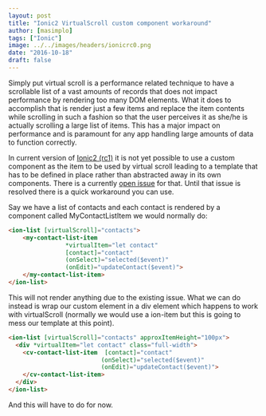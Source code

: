 ```yaml
---
layout: post
title: "Ionic2 VirtualScroll custom component workaround"
author: [masimplo]
tags: ["Ionic"]
image: ../../images/headers/ionicrc0.png
date: "2016-10-18"
draft: false
---
```


Simply put virtual scroll is a performance related technique to have a scrollable list of a vast amounts of records that does not impact performance by rendering too many DOM elements. What it does to accomplish that is render just a few items and replace the item contents while scrolling in such a fashion so that the user perceives it as she/he is actually scrolling a large list of items. This has a major impact on performance and is paramount for any app handling large amounts of data to function correctly.

In current version of [Ionic2 (rc1)](http://ionicframework.com/) it is not yet possible to use a custom component as the item to be used by virtual scroll leading to a template that has to be defined in place rather than abstracted away in its own components. There is a currently [open issue](https://github.com/driftyco/ionic/issues/6881) for that. Until that issue is resolved there is a quick workaround you can use.

Say we have a list of contacts and each contact is rendered by a component called MyContactListItem we would normally do:
```html
<ion-list [virtualScroll]="contacts">
    <my-contact-list-item
                *virtualItem="let contact"
                [contact]="contact"
                (onSelect)="selected($event)"
                (onEdit)="updateContact($event)">
    </my-contact-list-item>
</ion-list>
```

This will not render anything due to the existing issue. What we can do instead is wrap our custom element in a div element which happens to work with virtualScroll (normally we would use a ion-item but this is going to mess our template at this point).

```html
<ion-list [virtualScroll]="contacts" approxItemHeight="100px">
  <div *virtualItem="let contact" class="full-width">
    <cv-contact-list-item  [contact]="contact"
                          (onSelect)="selected($event)"
                          (onEdit)="updateContact($event)">
    </cv-contact-list-item>
  </div>
</ion-list>
```

And this will have to do for now.
